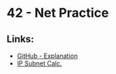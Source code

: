 # 42 - Net Practice

## Links:


* [GitHub - Explanation](https://github.com/Laubester/NetPractice)
* [IP Subnet Calc.](https://www.calculator.net/ip-subnet-calculator.html)


